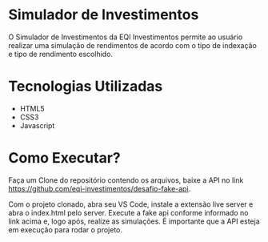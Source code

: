 # Simulador de Investimentos
O Simulador de Investimentos da EQI Investimentos permite ao usuário realizar uma simulação de rendimentos de acordo com o tipo de indexação e tipo de rendimento escolhido. 

# Tecnologias Utilizadas
<ul>
  <li> HTML5 </li>
  <li> CSS3 </li>
  <li> Javascript </li>
</ul>

# Como Executar?

Faça um Clone do repositório contendo os arquivos, baixe a API no link https://github.com/eqi-investimentos/desafio-fake-api. 

Com o projeto clonado, abra seu VS Code, instale a extensão live server e abra o index.html pelo server. Execute a fake api conforme informado no link acima e, logo após, realize as simulações. É importante que a API esteja em execução para rodar o projeto.
